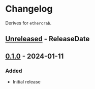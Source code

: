 # Changelog

Derives for `ethercrab`.

<!-- next-header -->

## [Unreleased] - ReleaseDate

## [0.1.0] - 2024-01-11

### Added

- Initial release

<!-- next-url -->
[unreleased]: https://github.com/ethercrab-rs/ethercrab/compare/ethercrab-wire-derive-v0.1.0...HEAD

[0.1.0]: https://github.com/ethercrab-rs/ethercrab/compare/HEAD...ethercrab-wire-derive-v0.1.0
